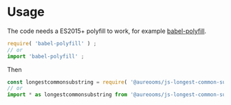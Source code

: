 # Usage

The code needs a ES2015+ polyfill to work, for example
[babel-polyfill](https://babeljs.io/docs/usage/polyfill).
```js
require( 'babel-polyfill' ) ;
// or
import 'babel-polyfill' ;
```

Then
```js
const longestcommonsubstring = require( '@aureooms/js-longest-common-substring' ) ;
// or
import * as longestcommonsubstring from '@aureooms/js-longest-common-substring' ;
```
